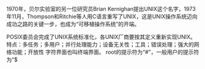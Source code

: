 1970年，贝尔实验室的另一位研究员Brian Kernighan提出UNIX这个名字，1973年11月，Thompson和Ritchie等人用C语言重写了UNIX，这是UNIX操作系统迈向成功之路的关键一步，也成为“可移植操作系统”的开端。

POSIX委员会完成了UNIX系统标准化，各UNIX厂商要按其定义重新实现UNIX。
特点：多任务；多用户；并行处理能力；设备无关性；工具；错误处理；强大的网络功能；开放性
字符界面也叫终端界面。 root的提示符为“#”，一般用户的提示符为“$
